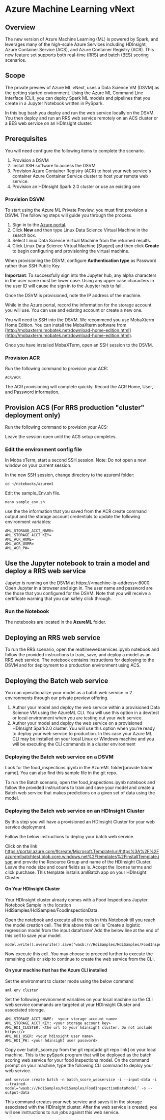 # Azure Machine Learning vNext

## Overview

The new version of Azure Machine Learning (ML) is powered by Spark, and leverages many of the high-scale Azure Services including HDInsight, Azure Container Service (ACS), and Azure Container Registry (ACR). This new feature set supports both real-time (RRS) and batch (BES) scoring scenarios.

## Scope

The private preview of Azure ML vNext, uses a Data Science VM (DSVM) as the getting started environment. Using the Azure ML Command Line Interface (CLI), you can deploy Spark ML models and pipelines that you create in a Jupyter Notebook written in PySpark.

In this bug bash you deploy and run the web service locally on the DSVM. You then deploy and run an RRS web service remotely on an ACS cluster or a BES web service on an HDInsight cluster.

## Prerequisites

You will need configure the following items to complete the scenario.

1. Provision a DSVM
2. Install SSH software to access the DSVM
3. Provision Azure Container Registry (ACR) to host your web service's container Azure Container Service cluster to host your remote web service.
4. Provision an HDInsight Spark 2.0 cluster or use an existing one


### Provision DSVM

To start using the Azure ML Private Preview, you must first provision a DSVM. The following steps will guide you through the process.

1. Sign in to the [Azure portal](https://portal.azure.com).
2. Click **New** and then type Linux Data Science Virtual Machine in the search box.
3. Select Linux Data Science Virtual Machine from the returned results.
4. Click Linux Data Science Virtual Machine [Staged] and then click **Create** to begin configuring and provisioning the virtual machine. 

When provisioning the DSVM, configure **Authentication type** as Password rather than SSH Public Key. 

**Important**: To successfully sign into the Jupyter hub, any alpha characters in the user name must be lower case. Using any upper case characters in the user ID will cause the sign in to the Jupyter hub to fail.

Once the DSVM is provisioned, note the IP address of the machine.

While in the Azure portal, record the information for the storage account you will use. You can use and existing account or create a new one.

You will need to SSH into the DSVM. We recommend you use MobaXterm Home Edition. You can install the MobaXterm software from [http://mobaxterm.mobatek.net/download-home-edition.html](http://mobaxterm.mobatek.net/download-home-edition.html).

Once you have installed MobaXTerm, open an SSH session to the DSVM.

### Provision ACR
Run the following command to provision your ACR:

	ACR/ACR

The ACR provisioning will complete quickly. Record the ACR Home, User, and Password information. 

## Provision ACS (For RRS production "cluster" deployment only)
Run the following command to provision your ACS:


Leave the session open until the ACS setup completes.

### Edit the environment config file
In Moba xTerm, start a second SSH session. Note: Do not open a new window on your current session.

In the new SSH session, change directory to the azureml folder:

```
cd ~/notebooks/azureml
```

Edit the sample_Env.sh file.


```
nano sample_env.sh
```
use the the information that you saved from the ACR create command output and the storage account credentials to update the following environment variables:

```
AML_STORAGE_ACCT_NAME=
AML_STORAGE_ACCT_KEY=
AML_ACR_HOME=
AML_ACR_USER=
AML_ACR_PW=
```

## Use the Jupyter notebook to train a model and deploy a RRS web service

Jupyter is running on the DSVM at https://&lt;machine-ip-address&gt;:8000. Open Jupyter in a browser and sign in. The user name and password are the those that you configured for the DSVM.  Note that you will receive a certificate warning that you can safely click through. 

### Run the Notebook 

The notebooks are located in the **AzureML** folder. 

## Deploying an RRS web service
To run the RRS scenario, open the realtimewebservices.ipynb notebook and follow the provided instructions to train, save, and deploy a model as an RRS web service.  The notebook contains instructions for deploying to the DSVM and for deployment to a production environment using ACS.

## Deploying the Batch web service

You can operationalize your model as a batch web service in 2 environments through our private preview offering.

1. Author your model and deploy the web service within a provisioned Data Science VM using the AzureML CLI. You will use this option in a dev/test or local environment when you are testing out your web service.
2. Author your model and deploy the web service on a provisioned HDInsight Spark2.0 cluster. Yuu will use this option when you're ready to deploy your web service to production. In this case your Azure ML CLI may be installed on your local Linux or Windows machine and you will be executing the CLI commands in a cluster environment

### Deploying the Batch web service on a DSVM

Look for the food_inspections.ipynb in the AzureML folder[provide folder name]. You can also find this sample file in the git repo.

To run the Batch scenario, open the food_inspections.ipynb notebook and follow the provided instructions to train and save your model and create a Batch web service that makes predictions on a given set of data using the model.

### Deploying the Batch web service on an HDInsight Cluster

By this step you will have a provisioned an HDInsight Cluster for your web service deployment.

Follow the below instructions to deploy your batch web service. 

Click on the link https://portal.azure.com/#create/Microsoft.Template/uri/https%3A%2F%2Fazuremlbatchtest.blob.core.windows.net%2Ftemplates%2FinstallTemplate.json and provide the Resource Group and name of the HDInsight Cluster. Leave the node size and count fields as is. Accept the license terms and click purchase. This template installs amlBatch app on your HDInsight Cluster. 

#### On Your HDInsight Cluster

Your HDInsight cluster already comes with a Food Inspections Jupyter Notebook Sample in the location HdiSamples/HdiSamples/FoodInspectionData.

Open the notebook and execute all the cells in this Notebook till you reach the model creation cell. The title above this cell is ‘Create a logistic regression model from the input dataframe’
Add the below line at the end of this cell to save your model.

```
model.write().overwrite().save('wasb:///HdiSamples/HdiSamples/FoodInspectionDataModel/')
```

Now execute this cell. You may choose to proceed further to execute the remaining cells or skip to continue to create the web service from the CLI.

#### On your machine that has the Azure CLI installed

Set the environment to cluster mode using the below command

```
aml env cluster
```

Set the following environment variables on your local machine so the CLI web service commands are targeted at your HDInsight Cluster and associated storage.

```
AML_STORAGE_ACCT_NAME:  <your storage account name>
AML_STORAGE_ACCT_KEY: <your storage account key>
AML_HDI_CLUSTER: <the url to your hdinsight cluster. Do not include https://>
AML_HDI_USER: <your hdinsight user name>
AML_HDI_PW: <your hdinsight user password>
```

Copy over batch_score.py from the git repo[add git repo link] on your local machine. 
This is the pySpark program that will be deployed as the batch scoring web service for your food inspections model.
On the command prompt on your machine, type the following CLI command to deploy your web service.

```
aml service create batch -n batch_score_webservice -i --input-data -i --trained-model='wasb:///HdiSamples/HdiSamples/FoodInspectionDataModel’ -o --output-data
```

This command creates your web service and saves it in the storage associated with the HDInsight cluster. After the web service is created, you will see instructions to run jobs against this web service.

